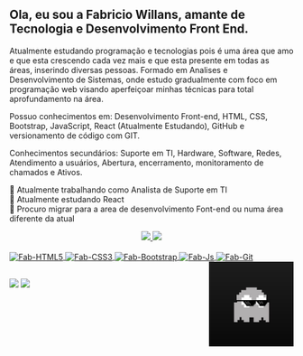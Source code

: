 ## Ola, eu sou a Fabricio Willans, amante de Tecnologia e Desenvolvimento Front End.

Atualmente estudando programação e tecnologias pois é uma área que amo e que esta crescendo cada vez mais e que esta presente em todas as áreas, inserindo diversas pessoas.
Formado em Analises e Desenvolvimento de Sistemas, onde estudo gradualmente com foco em programação web visando aperfeiçoar minhas técnicas para total aprofundamento na área.

Possuo conhecimentos em: Desenvolvimento Front-end, HTML, CSS, Bootstrap, JavaScript, React (Atualmente Estudando), GitHub e versionamento de código com GIT.

Conhecimentos secundários: Suporte em TI, Hardware, Software, Redes, Atendimento a usuários, Abertura, encerramento, monitoramento de chamados e Ativos.

🔭 Atualmente trabalhando como Analista de Suporte em TI <br>
🌱 Atualmente estudando React <br>
👯 Procuro migrar para a area de desenvolvimento Font-end ou numa área diferente da atual
<div align="center">
  <a href="https://github.com/Fabricio-Willans-97">
  <img height="160" src="https://github-readme-stats-liart-iota-81.vercel.app/api?username=fabricio-willans-97&count_private=true&show_icons=true&theme=tokyonight"/>
  <img height="160" src="https://github-readme-stats-liart-iota-81.vercel.app/api/top-langs/?username=fabricio-willans-97&layout=compact&langs_count=5&theme=tokyonight"/>
</div>
<div style="display: inline_block"><br>
  <img align="center" alt="Fab-HTML5" height="30" width="40" src="https://github.com/Fabricio-Willans-97/devicon/blob/master/icons/html5/html5-original.svg">
  <img align="center" alt="Fab-CSS3" height="30" width="40" src="https://github.com/Fabricio-Willans-97/devicon/blob/master/icons/css3/css3-original.svg">
  <img align="center" alt="Fab-Bootstrap" height="30" width="40" src="https://github.com/Fabricio-Willans-97/devicon/blob/master/icons/bootstrap/bootstrap-original.svg">
  <img align="center" alt="Fab-Js" height="30" width="40" src="https://github.com/Fabricio-Willans-97/devicon/blob/master/icons/javascript/javascript-original.svg">
  <img align="center" alt="Fab-Git" height="30" width="40" src="https://github.com/Fabricio-Willans-97/devicon/blob/master/icons/git/git-original.svg">
  <!--<img align="center" alt="Fab-React" height="30" width="40" src="https://github.com/Fabricio-Willans-97/devicons/devicon/master/icons/react/react-original.svg">
  <!--<img align="center" alt="Fab-Python" height="30" width="40" src="github.com/Fabricio-Willans-97/devicons/devicon/master/icons/python/python-original.svg">-->
  <img align="right" alt="Fab-pic" width="150" src="https://github.com/Fabricio-Willans-97/Fabricio-Willans-97/blob/main/pac_ghost_pic.jpg">
</div>
  
  ##
 
<div>
  <a href="mailto:fabriciowilliansalfa@gmail.com"><img src="https://img.shields.io/badge/-Gmail-%23333?style=for-the-badge&logo=gmail&logoColor=white" target="_blank"></a>
  <a href="https://www.linkedin.com/in/fabricio-willans-53b13a125" target="_blank"><img src="https://img.shields.io/badge/-LinkedIn-%230077B5?style=for-the-badge&logo=linkedin&logoColor=white" target="_blank"></a> 
 
  <!-- snake aqui -->
 
</div>
